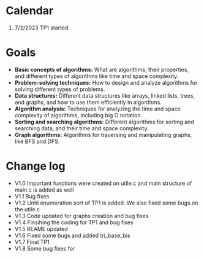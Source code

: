 # Calendar

1. 7/2/2023 TP1 started

# Goals

* **Basic concepts of algorithms:** What are algorithms, their properties, and different types of algorithms like time and space complexity.
* **Problem-solving techniques:** How to design and analyze algorithms for solving different types of problems.
* **Data structures:** Different data structures like arrays, linked lists, trees, and graphs, and how to use them efficiently in algorithms.
* **Algorithm analysis:** Techniques for analyzing the time and space complexity of algorithms, including big O notation.
* **Sorting and searching algorithms:** Different algorithms for sorting and searching data, and their time and space complexity.
* **Graph algorithms:** Algorithms for traversing and manipulating graphs, like BFS and DFS.

# Change log

* V1.0 Important functions were created on utile.c and main structure of main.c is added as well
* V1.1 Bug fixes
* V1.2 Until enumeration sort of TP1 is added. We also fixed some bugs on the utile.c
* V1.3 Code updated for graphs creation and bug fixes
* V1.4 Finsihing the coding for TP1 and bug fixes
* V1.5 REAME updated
* V1.6 Fixed some bugs and added tri_base_bis
* V1.7 Final TP1
* V1.8 Some bug fixes for
